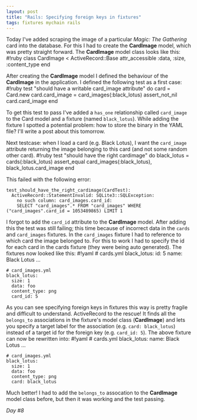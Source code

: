 ```yaml
---
layout: post
title: "Rails: Specifying foreign keys in fixtures"
tags: fixtures mychain rails
---
```

Today I've added scraping the image of a particular *Magic: The Gathering* card into the database. For this I had to create the **CardImage** model, which was pretty straight forward. The **CardImage** model class looks like this:
    #!ruby
    class CardImage &lt; ActiveRecord::Base
      attr_accessible :data, :size, :content_type
    end

After creating the **CardImage** model I defined the behaviour of the **CardImage** in the application. I defined the following test as a first case:
    #!ruby
    test "should have a writable card_image attribute" do
      card  = Card.new
      card.card_image = card_images(:black_lotus)
      assert_not_nil card.card_image
    end

To get this test to pass I've added a `has_one` relationship called `card_image` to the Card model and a fixture (named `black_lotus`). While adding the fixture I spotted a potential problem: how to store the binary in the YAML file? I'll write a post about this tomorrow.

Next testcase: when I load a card (e.g. Black Lotus), I want the `card_image` attribute returning the image belonging to this card (and not some random other card).
    #!ruby
    test "should have the right cardimage" do
      black_lotus = cards(:black_lotus)
      assert_equal card_images(:black_lotus), black_lotus.card_image
    end

This failed with the following error:

    test_should_have_the_right_cardimage(CardTest):
      ActiveRecord::StatementInvalid: SQLite3::SQLException:
        no such column: card_images.card_id:
        SELECT "card_images".* FROM "card_images" WHERE ("card_images".card_id = 1053489865) LIMIT 1

I forgot to add the `card_id` attribute to the **CardImage** model. After adding this the test was still failing; this time because of incorrect data in the `cards` and `card_images` fixtures. In the `card_images` fixture I had to reference to which card the image belonged to. For this to work I had to specify the id for each card in the cards fixture (they were being auto generated). The fixtures now looked like this:
    #!yaml
    # cards.yml
    black_lotus:
      id: 5
      name: Black Lotus
      ...

    # card_images.yml
    black_lotus:
      size: 1
      data: foo
      content_type: png
      card_id: 5

As you can see specifying foreign keys in fixtures this way is pretty fragile and difficult to understand. ActiveRecord to the rescue! It finds all the `belongs_to` associations in the fixture's model class (**CardImage**) and lets you specify a target label for the association (e.g. `card: black_lotus`) instead of a target id for the foreign key (e.g. `card_id: 5`). The above fixture can now be rewritten into:
    #!yaml
    # cards.yml
    black_lotus:
      name: Black Lotus
      ...

    # card_images.yml
    black_lotus:
      size: 1
      data: foo
      content_type: png
      card: black_lotus

Much better! I had to add the `belongs_to` assocation to the **CardImage** model class before, but then it was working and the test passing.

*Day #8*
